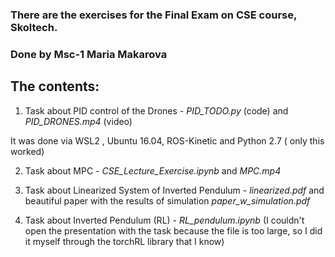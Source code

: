 ### There are the exercises for the Final Exam on CSE course, Skoltech.

### Done by Msc-1 Maria Makarova


## The contents:

1) Task about PID control of the Drones - *PID_TODO.py* (code)  and *PID_DRONES.mp4* (video)

It was done via WSL2 , Ubuntu 16.04, ROS-Kinetic and Python 2.7 ( only this worked)

2) Task about MPC - *CSE_Lecture_Exercise.ipynb* and *MPC.mp4*

3) Task about Linearized System of Inverted Pendulum - *linearized.pdf* and beautiful paper with the results of simulation *paper_w_simulation.pdf*

4) Task about Inverted Pendulum (RL) - *RL_pendulum.ipynb* (I couldn't open the presentation with the task because the file is too large, so I did it myself through the torchRL library that I know) 
